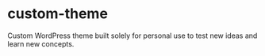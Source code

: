 # custom-theme
Custom WordPress theme built solely for personal use to test new ideas and learn new concepts.
